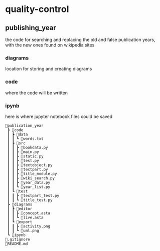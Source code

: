 # quality-control

## publishing_year

the code for searching and replacing the old and false publication years, with the new ones found on wikipedia sites

### diagrams

location for storing and creating diagrams

### code

where the code will be written

### ipynb

here is where jupyter notebook files could be saved

```
📂publication_year
 ┣ 📂code
 ┃ ┣ 📂data
 ┃ ┃ ┗ 📜words.txt
 ┃ ┣ 📂src
 ┃ ┃ ┣ 📜bookdata.py
 ┃ ┃ ┣ 📜main.py
 ┃ ┃ ┣ 📜static.py
 ┃ ┃ ┣ 📜test.py
 ┃ ┃ ┣ 📜textobject.py
 ┃ ┃ ┣ 📜textpart.py
 ┃ ┃ ┣ 📜title_module.py
 ┃ ┃ ┣ 📜wiki_search.py
 ┃ ┃ ┣ 📜year_data.py
 ┃ ┃ ┗ 📜year_list.py
 ┃ ┗ 📂test
 ┃ ┃ ┣ 📜textpart_test.py
 ┃ ┃ ┗ 📜title_test.py
 ┣ 📂diagrams
 ┃ ┣ 📂editor
 ┃ ┃ ┣ 📜concept.asta
 ┃ ┃ ┗ 📜live.asta
 ┃ ┗ 📂export
 ┃ ┃ ┣ 📜activity.png
 ┃ ┃ ┗ 📜uml.png
 ┗ 📂ipynb
📜.gitignore
📜README.md
```
